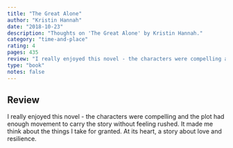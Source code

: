 ```yaml
---
title: "The Great Alone"
author: "Kristin Hannah"
date: "2018-10-23"
description: "Thoughts on 'The Great Alone' by Kristin Hannah."
category: "time-and-place"
rating: 4
pages: 435
review: "I really enjoyed this novel - the characters were compelling and the plot had enough movement to carry the story without feeling rushed. It made me think about the things I take for granted. At its heart, a story about love and resilience."
type: "book"
notes: false
---
```


## Review

I really enjoyed this novel - the characters were compelling and the plot had enough movement to carry the story without feeling rushed. It made me think about the things I take for granted. At its heart, a story about love and resilience.
